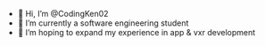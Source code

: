 - 👋 Hi, I’m @CodingKen02
- 🌱 I’m currently a software engineering student
- 💞️ I’m hoping to expand my experience in app & vxr development

<!---
CodingKen02/CodingKen02 is a ✨ special ✨ repository because its `README.md` (this file) appears on your GitHub profile.
You can click the Preview link to take a look at your changes.
--->
